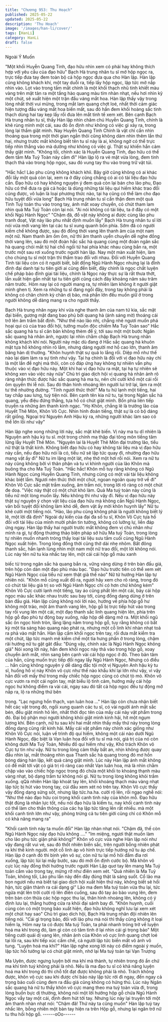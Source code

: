 ```yaml
---
title: "Chương 953: Thu Hoạch"
published: 2025-05-22
updated: 2025-05-22
description: 'Thu Hoạch'
image: '/images/han-li/cover/'
tags: [HanLi]
category: HanLi
draft: false
---
```


Ngoài Ý Muốn

"Một khối Huyễn Quang Tinh, đạo hữu nhìn xem có phải hay
không thích hợp với yêu cầu của đạo hữu" Bạch Hà trung nhân tu
sĩ mở hộp ngọc ra, trực tiếp đưa tay đem toàn bộ cả hộp ngọc
đưa qua cho Hàn lập.
Hàn lập cũng không khách khí, một tay duỗi ra, tiếp lấy hộp ngọc,
lập tức mở nắp nhìn vào.
Lọt vào trong tầm mắt chính là một khối thạch nhũ tinh khiết màu
vàng trên mặt tản ra một tầng hào quang màu tím nhàn nhạt, nếu
hơi nhìn kỹ một chút, sẽ xuất hiện một trận đầu váng mắt hoa.
Hàn lập thấy vậy trong lòng nhất thời vui mừng, trong mắt lam
quang chợt loé, nhất thời cảm giác hiện tượng đầu váng mắt hoa
biến mất, sau đó hắn đem khối hoàng sắc tinh thạch dùng hai tay
kẹp lấy rồi đưa lên mắt tinh tế xem xét.
Bên cạnh Bạch Hà trung nhân tu sĩ, thấy Hàn lập nhìn chăm chú
Huyễn Quang Tinh, chính là khẽ rùng mình một cái, sau đó ổn
định như không có việc gì xảy ra, trong lòng lại thầm giật mình.
Nay Huyễn Quang Tinh Chính là vật chỉ cần nhìn thoáng qua
trong một thời gian ngắn thôi cũng không dám nhìn thêm lần thứ
hai, nhưng trước mắt không biết tên tu sĩ này là ai, không ngờ có
thể trực tiếp nhìn thẳng vào mà dường như không có việc gì. Thật
sự khiến hắn cảm thấy giật mình.
"Không tồi, chính xác là Huyễn Quang Tinh, đạo hữu có thể đem
tấm Ma Tuỷ Toàn này cầm đi" Hàn lập lộ ra vẻ mặt vừa lòng, đem
tinh thạch thả vào trong hộp ngọc, sau đó vung tay thu vào trong
trữ vật túi.

"Hắc hắc! Lão phu cũng không khách khíi. Bây giờ cũng không có
ai khác đổi lấy một quả còn lại, xem ra ở đây cũng chẳng có ai có
tài liệu đạo hữu cần. Đạo hữu có hay không nguyện ý đem quả
còn lại bán cho lão phu, Đạo hữu có thể đưa ra giá cả hoặc là
dùng những tài liệu quí hiếm khác trao đổi cũng được, vô luận là
loại phương thức nào, tại hạ cũng có thể làm cho đạo hữu tuyệt
đối vừa long" Bạch Hà trung nhân tu sĩ cẩn thận đem một quả
Tinh Tuỷ toản thu vào trong tay, ánh mắt xoay chuyển, có chút
tham lam nhìn quả Ma Tuỷ Toản còn lại nói.
"Ai nói không có tài liệu, ta ở đây có một khối Ngũ Hành Ngọc"
"Chậm đã, đồ vật này không ai được cùng lão phu tranh đoạt, Vật
này lão phu nhất định muốn lấy"
Bạch Hà trung nhân tu sĩ lời nói vừa mới vang lên tại các tu sĩ
xung quanh bốn phía. Sớm đã có người kiềm chế không được,
sau đó đồng thời vang lên thanh âm của một nam một nữ.
Nam thanh âm ồm ồm, nữ thì âm thanh uyển chuyển dễ nghe
đồng thời vang lên, sau đó một đoàn hắc sắc hà quang cùng một
đoàn ngân sắc hà quang chói mắt từ hai chỗ ngồi từ hai phía
khác nhau cùng bắn ra, một trước một sau rơi xuống trước người
hàn lập.
Nay một màn xuất hiện, làm cho chúng tu sĩ một trận thì thầm trao
đổi với nhau.
Đối với Huyễn Quang Tinh tài liệu còn có ít người biết, bất đồng
Ngũ Hành Ngọc nhưng lại là đỉnh đỉnh đại danh tại tu tiên giới ai
cũng đền biết, đây chính là ngọc chất luyện chế pháp bảo đỉnh
giai tài liệu, chính là Ngọc này thực sự là rất thưa thớt, lần xuất
hiện gần nhất tại tu tiên giới cũng cách đây khoảng năm sáu trăm
năm trước.
Hôm nay lại có người mang ra, tự nhiên làm không ít người giật
mình ghen tị. Xem ra những tu sĩ đang ngồi đây, trong tay không
phải là không có chân chính kỳ chân dị bảo, mà phần lớn đều
muốn giữ ở trong người không dễ dàng mang ra cho người thấy.

Bạch Hà trung nhân ngay khi vừa nghe thanh âm của nam tử kia,
sắc mặt đại biến, gương mặt đang bao phủ bởi quang hà (ánh
sáng mờ) thoáng cái trở lên âm trầm bất định.
"Như thế nào lão nhị, chẳng nhẽ ngươi muốn phá hoại qui củ của
trao đổi hội, tưởng muốn độc chiếm Ma Tuỷ Toản sao" Hắc sắc
quang hà tu sĩ căn bản không thèm để ý, tới sau một một bước
Ngân sắc quang hà nhân ảnh, ngược lại nhìn chằm chặp Bạch
Hà trung nhân không khách khí nói.
Người này mặc dù đang ở Hắc sắc quang hà khuôn mặt tựa hồ
không nhìn rõ lắm, nhưng dáng người mơ hồ cao lớn, thanh âm
băng hàn dị thường.
"Khôn huynh thật sự quá lo lắng rồi. Diệp mỗ như thế nào lại dám
làm ra sự tình như vậy. Tại hạ chính là đối với vị đạo hữu này chỉ
là một lần đề nghị mà thôi, còn có đáp ứng hay không tự nhiên
vẫn phụ thuộc vào vị đạo hữu này. Một khi hai vị đạo hữu ra mặt,
tại hạ tự nhiên sẽ không xen vào việc này nữa" Chủ trì giao dịch
hội vị quang hà nhân ảnh rõ ràng nhận thức được hắc sắc quang
hà ma tu, nên chỉ cười khổ một cái rồi ôm quyền thi lễ nói. Sau đó
thân hình nhoáng lên người lui trở lại, làm ra một tư thế nhường
đường.
"Tính ngươi thức thời!"
Ma tu hừ lạnh một tiếng, hai tay chắp sau lưng, tuỳ tiện nói.
Bên cạnh tên kia nữ tu, tại trong Ngân sắc hà quang, yểu điệu
đứng thẳng, tựa hồ có chút giật mình.
Bốn phía liên tiếp truyền ra những âm thanh kinh ngạc.
"Họ Khôn, chẳng lẽ là trưởng lão của Huyết Thê Môn, Khôn Vô
Cực. Nhìn hình đoán tiếng, thật sự là có bộ dáng rất giống.
Ngoại trừ Nguyên Anh Hậu kỳ ra, những người khác làm sao có
thể lớn lối như vậy"

Hàn lập nghe xong những lời này, sắc mặt khẽ biến. Vị này ma tu
dĩ nhiên là Nguyên anh hậu kỳ tu sĩ. một trong chính ma thập đại
tông môn tiếng tăm lừng lẫy Huyết Thê Môn.
"Nguyên lai là Huyết Thê Môn đại trưởng lão, tiểu nữ thật là thất
kính. Không biết đạo hữu có hay không tài liệu mà vị đạo hữu này
cần, nếu đạo hữu nói là có, tiểu nữ sẽ lập tức quay đi, nhường
đạo hữu mang vật ấy đi" Nữ tu im lặng một lát, nhẹ thở một hơi
rồi nói.
Xem ra nữ tu này cũng không bởi vì thân phận và tu vi khinh
người của lão Khôn mà buông tha cho Ma Tuỷ Toản.
"Hắc hắc! Khôn mỗ tuy rằng không có Ngũ Hành Ngọc cùng
Huyễn Quang Tinh, nhưng cũng có một vài tài liệu không khác
biệt lắm. Ngươi nên thức thời một chút, ngoan ngoãn quay trở về
đi" Khôn Vô Cực sắc mặt trầm xuống, âm trầm nói, trong lời rõ
ràng có một chút đe doạ.
"Việc này thật có một chút khó làm. Quả Ma tuỷ toàn này cũng là
tiểu nữ một lòng muốn lấy. Nếu không thì như vậy đi. Nếu vị đạo
hữu này thật sự nguyện ý chọn vật liệu của đạo hữu mà không
cần Ngũ Hành Ngọc, vãn bối tuyệt đối không làm khó dễ, đem vật
ấy mời khôn huynh lấy" Nữ tu khẽ cười một tiếng nói.
"Hảo, lão phu cũng không phải là người không biết lý lẽ, một lời
đã định" Ngoài dự kiến của đại đa số tu sĩ, Khôn Vô Cực tựa hồ
đối với tài liệu của mình mười phần tin tưởng, không có lưỡng lự,
liền đáp ứng ngay.
Hàn lập thấy hai người trước mắt không đem vị chủ nhân như
mình ra gì, tự động thương thảo biện pháp sở hữu Ma tuỷ Toản,
trong lòng tự nhiên muốn nhanh tróng thấy loại tài liệu sưu tầm
cuối cùng Ngũ Hành Ngọc xuất hiện. Trong lòng đồng thời cũng
thở dài nhẹ nhõm.
Bất đông thanh sắc, hắn lạnh lùng nhìn một nam một nữ trao đổi,
một lời không nói.
Lúc này tên nữ tu kia nhấc tay lên, một cái cái hộp gỗ màu xanh

biếc từ trong ngân sắc hà quang bắn ra, vững vàng dừng ở trên
bàn đấu giá, trên hộp còn dán một đạo phù màu bạc.
"Đạo hữu trước tiên có thể xem xét Ngũ Hành Ngọc của tiểu nữ
xem thật giả thế nào" Nữ tử hướng Hàn lập tự nhiên nói.
"Khôn mỗ cũng xuất đồ ra, ngươi hãy xem cho rõ ràng, trong đó
có chút tài liệu giá trị so với Ngũ Hành Ngọc chỉ có hơn chứ không
kém" Khôn Vô Cực cười lạnh một tiếng, tay áo cũng phất lên một
cái, bảy cái hộp ngọc màu sắc khác nhau trước sau bay tới, cùng
đồng dạng dừng ở trên bàn đấu giá.
Hàn lập cũng không nói lời nào, hướng về phía hộp gỗ hư không
một trảo, một âm thanh vang lên, hộp gỗ bị trực tiếp hút vào trong
tay rồi vung lên một cái, một đạo thanh sắc linh quang hiện lên,
phía trên hộp gỗ đạo phù tự động bay xuống, nắp hộp dễ dàng
mở ra.
Một khối ngũ sắc ôn ngọc hình tròn, lẳng lặng nằm trong hộp gỗ,
tuy rằng không có bất kỳ một tia sáng hào quang nào phát ra,
nhưng một cỗ linh khí nhàn nhạt toả ra phả vào mặt hắn.
Hàn lập cầm khối ngọc trên tay, rồi đưa mắt kiểm tra một chút, lập
tức mạnh mẽ kiềm chế một tia hưng phấn ở trong lòng, chậm rãi
hướng nữ tu gật gât đầu:
"Đúng vậy, chính xác là Ngũ Hành Ngọc không giả"
Nói xong lời này, hắn đem khối ngọc này thả vào trong hộp gỗ,
xoay chuyển ánh mắt, nhìn sang bên cạnh vài cái hộp ngọc ở đó.
Theo bản tâm của hắn, cũng muốn trực tiếp đổi ngay lấy Ngũ
Hành Ngọc, Nhưng có điều … hắn cũng không nguyện ý dễ dàng
đắc tội một vị Nguyên Anh hậu kỳ tu sĩ, huống hồ vị này Khôn vô
cực như thế nào khẩu khí lại lớn như vậy, vì vậy hắn đối với mấy
thứ trong mấy chiếc hộp ngọc cũng có chút tò mò.
Khôn vô cực vươn ra một cái ngón tay, mặt biểu lộ tình cảm,
hướng mấy cái hộp ngọc hư không điểm ra vài cái, ngay sau đó
tất cả hộp ngọc đều tự động mở nắp ra, lộ ra những thứ bên

trong.
"Lạc ngưng hồn thạch, vạn luân hoa …"
Hàn lập còn chưa nhận biết hết các vật trong đó, ngồi xung quanh
các tu sĩ, có vài người ánh mắt sắc bén, đều giật mình hô lên,
nhất thời đọc tên của mấy cái này vật phẩm trong đó. Đại bộ phận
mọi người không khỏi giật mình kinh hãi, hít một ngụm lương khí.
Bên cạnh, nữ tu sau khi hai mắt nhìn thấy mấy thứ này trong lòng
đồng dạng cũng rất kinh hãi.
Mấy cái vật phẩm này chính xác giống như Khôn Vô Cực nói,
luận về trình độ quí hiếm, không một cái nào dưới Ngũ Hành
Ngọc, đặc biệt là Vạn luân hoa đối với tu sĩ mà nói, giá trị của nó
còn không dưới Ma Tuỷ Toản, Nhiều đồ quí hiếm như vậy, Khó
trách Khôn vô Cực tự tin như vậy.
Nữ tu trong lòng cảm thấy bất an, nhịn không được quay đầu nhìn
lại, mắt thoáng nhìn qua Thanh sắc hà quang trong đó mơ hồn
bóng dáng hàn lập, kết quả càng giật mình.
Lúc này Hàn lập ánh mắt không có để mắt tới vật có giá trị rõ ràng
cao nhất Vạn luân hoa, mà là nhìn chằm chặp vào vào chiếc hộp
ngọc trong đó chứa một khối to khoáng thạnh màu vàng nhạt, bộ
dạng trầm tư không nói gì.
Nữ tu trong lòng không khỏi trầm xuống.
qQả nhiên Hàn lập khoát tay lên, khối khoáng thạch màu vàng
nhạt lập tức bị hút vào trong tay, cúi đầu xem xét nó trên tay.
Khôn Vô cực thấy vậy đồng dạng sửng sốt, nhưng lập tức.ha.ha.
cười rộ lên, rồi ngạo nghễ nói:
"Như thế nào đạo hữu coi trọng khối canh tinh này của khôn mỗ.
Đạo hữu thật đúng là nhãn lực tốt, nếu nói đạo hữu là kiếm tu,
nay khối canh tinh này có thể làm cho thần thông của các hạ lập
tức tăng lên rất nhiều. mà một khối canh tinh lớn như vậy, phỏng
trừng cả tu tiên giới cũng chỉ có Khôn mỗ có khả năng mang ra"

"Khối canh tinh này ta muốn đổi" Hàn lập nhàn nhạt nói.
"Chậm đã, thế còn Ngũ Hành Ngọc này đạo hữu không …."
"Im miệng, ngươi thật muốn làm cho lão phu tức giận phải
không?" Khôn vô cực vừa nghe Hàn lập nói như vậy đang rất vui
vẻ, sau đó thốt nhiên biến sắc, trên người bỗng nhiên phát ra khí
thế kinh người. một cỗ linh áp vô hình trực tiếp hướng nữ tu áp
chế. Hàn lập ở cạnh đó thì bình yên vô sự, còn nữ tu lại mồ hôi
đầm đìa rơi xuống, lập tức lùi lại mấy bước, sau đó mới ổn định
cước bộ.
Mà khôn vô cực lúc này đồng thời hướng trước người Hàn Lập
quơ tay lên mang Ma Tuỷ toản cầm vào trong tay, mừng rỡ như
điên xem xét.
"Quả nhiên là Ma Tuỷ Toản, không tồi, Lão phu lần này đến đây
đúng thật là sáng suốt. Cổ lão ma bọn ngươi nếu mà biết tại giao
dịch hội xuất hiện thứ này, không biết sẽ hối hận, tức giận thành
ra cái dạng gì" Lão ma đem Ma tuỷ toản vừa thu lại, tức ngửa mặt
lên trời cười rộ lên điên cuồng, sau đó tay áo bào vung lên, đem
trên bàn còn thừa các hộp ngọc thu lại, thân hình nhoáng lên,
không có ý định lưu lại, thẳng hướng cửa ra khỏi đại sảnh bay đi.
"Khôn huynh, cuối cùng còn có một trọng bảo xuất hiện, đạo hữu
không nghĩ lưu lại xem xét một chút hay sao" Chủ trì giao dich hội,
Bạch Hà trung nhân đội nhiên lên tiếng nói.
"Cái gì trọng bảo, đối với lão phu mà nói thì thấy cũng không ít
loại hiếm lạ, Hôm nay ta có được Ma tuỷ Toản, ta phải nhanh
tróng trở về luyện hoá ma khí trong đó, làm gì còn có tâm tình ở
lại nhìn cái gì trọng bảo" Một tiếng cười quái dị vang lên, nhân
ảnh của Khôn vô cực linh quang chợt loé tại lối ra, sau khi tiếp
xúc cấm chế, cả người lập tức biến mất vô ảnh vô tung.
"Luyện hoá ma khí?"
Hàn lập nghe xong lời này có điểm ngoài ý muốn, lập tức hồi
tưởng lại có chút giật mình, nhớ lại Ma tuỷ toản tại Vạn Trượng

Ma Uyên, được ngưng luyện bởi ma khí mà thành, tự nhiên trong
đó ẩn chứ ma khí tinh tuý không phải là nhỏ. Nếu là ma đạo tu sĩ
có khả năng luyện hoá ma khí trong đó thì chỗ tốt đạt được không
phải là nhỏ. Trách không được, khôn vô cực sau khi được chí bảo
này lập tức rời đi ngay, đến ngay cả trọng bảo cuối cùng đem ra
đấu giá cũng không có hứng thú.
Lúc này Ngân sắc quang hà nữ tu thấy khôn vô cực mang theo
ma tuỷ toàn vừa đi, trong lòng buồn bực dị thường, không nói một
lời hướng hộp gỗ chứa Ngũ Hành Ngọc vẫy tay một cái, định đem
hút tới tay.
Nhưng lúc này lại truyền tới một âm thanh nhàn nhạt nói:
"Chậm đã! Thứ này ta cũng muốn" Hàn lập tuỳ tay nhấc lên, bỗng
nhiên một bàn tay hiện ra trên Hộp gỗ, nhưng lại ngăn trở nữ tu
thu hồi hộp gỗ.
------oOo------
